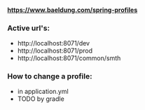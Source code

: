 #### https://www.baeldung.com/spring-profiles


### Active url's:
- http://localhost:8071/dev
- http://localhost:8071/prod
- http://localhost:8071/common/smth

### How to change a profile:
- in application.yml 
- TODO by gradle